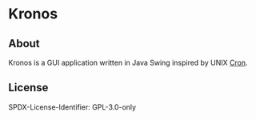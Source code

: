 # Kronos


## About

Kronos is a GUI application written in Java Swing
inspired by UNIX [Cron](https://github.com/cronie-crond/cronie).


## License

SPDX-License-Identifier: GPL-3.0-only
